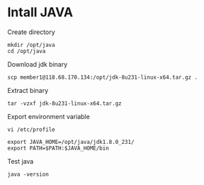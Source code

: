 
# Intall JAVA

Create directory

```
mkdir /opt/java
cd /opt/java
```

Download jdk binary

```
scp member1@118.68.170.134:/opt/jdk-8u231-linux-x64.tar.gz .
```

Extract binary 

```
tar -vzxf jdk-8u231-linux-x64.tar.gz
```

Export environment variable

```
vi /etc/profile

export JAVA_HOME=/opt/java/jdk1.8.0_231/
export PATH=$PATH:$JAVA_HOME/bin
```

Test java
```
java -version
```

